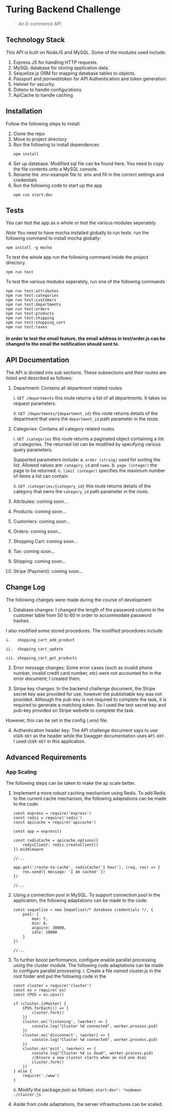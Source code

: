# Turing Backend Challenge

>An E-commerce API

## Technology Stack
This API is built on NodeJS and MySQL. Some of the modules used include:
1. Express JS for handling HTTP requests.
2. MySQL database for storing application data.
3. Sequelize.js ORM for mapping database tables to objects.
4. Passport and jsonwebtoken for API Authentication and token generation.
5. Helmet for security.
6. Dotenv to handle configurations.
7. ApiCache to handle caching

## Installation
Follow the following steps to install
1. Clone the repo
2. Move to project directory
3. Run the following to install dependences
    ```
    npm install
    ```
4. Set up database. Modified sql file can be found here. You need to copy the file contents unto a MySQL console.
5. Rename the .env-example file to .env and fill in the correct settings and credentials
6. Run the following code to start up the app
    ```
    npm run start:dev
    ```


## Tests
You can test the app as a whole or test the various modules seperately.

*Note* You need to have mocha installed globally to run tests. run the following command to install mocha globally:

    npm install -g mocha

To test the whole app run the following command inside the project directory.

    npm run test

To test the various modules seperately, run one of the following commands

    npm run test:attributes
    npm run test:categories
    npm run test:customers
    npm run test:departments
    npm run test:orders
    npm run test:products
    npm run test:shipping
    npm run test:shopping_cart
    npm run test:taxes

#### In order to test the email feature, the email address in test/order.js can be changed to the email the notification should sent to.

## API Documentation
The API is divided into sub sections. These subsections and their routes are listed and described as follows:

1. Department: Contains all department related routes

    i. `GET /departments` this route returns a list of all departments. It takes no request parameters.

    ii. `GET /departments/{department_id}` this route returns details of the department that owns the `department_id` path parameter in the route.

2. Categories: Contains all category related routes

    i. `GET /categories` this route returns a paginated object containing a list of categories. The returned list can be modified by specifying various query parameters.

    Supported parameters include:
        a. `order (string)` used for sorting the list. Allowed values are: `category_id` and `name`.
        b. `page (integer)` the page to be returned.
        c. `limit (integer)` specifies the maximum number of items a list can contain.

    ii. `GET /categories/{category_id}` this route returns details of the category that owns the `category_id` path parameter in the route.

3. Attributes: coming soon...

4. Products: coming soon...

5. Customers: coming soon...

6. Orders: coming soon...

7. Shopping Cart: coming soon...

8. Tax: coming soon...

9. Shipping: coming soon...

10. Stripe (Payment): coming soon...

## Change Log
The following changes were made during the course of development
1. Database changes: I changed the length of the password column in the customer table from 50 to 60 in order to accommodate password hashes.

I also modified some stored procedures. The modified procedures include 

    i.   shopping_cart_add_product

    ii.  shopping_cart_update

    iii. shopping_cart_get_products

2. Error message changes: Some error cases (such as invalid phone number, invalid credit card number, etc) were not accounted for in the error document; I created them.

3. Stripe key changes: In the backend challenge document, the Stripe secret key was provided for use, however the publishable key was not provided. Although the pub-key is not required to complete the task, it is required to generate a matching token. So I used the test secret key and pub-key provided on Stripe website to complete the task. 

However, this can be set in the config (.env) file.

4. Authentication header key: The API challenge document says to use `USER-KEY` as the header while the Swagger documentation uses `API-KEY.` I used `USER-KEY` in this application. 

## Advanced Requirements

### App Scaling
The following steps can be taken to make the ap scale better.
1. Implement a more robust caching mechanism using Redis.
To add Redis to the current cache mechanism, the following adaptations can be made to the code:
    ```
    const express = require('express')
    const redis = require('redis')
    const apicache = require('apicache')

    const app = express()

    const redisCache = apicache.options({
        redisClient: redis.createClient()
    }).middleware

    //...

    app.get('/route-to-cache', redisCache('1 hour'), (req, res) => {
        res.send({ message: 'I am cached' })
    })
    
    //...

    ```

2. Using a connection pool in MySQL. 
   To support connection pool in the application, the following adaptations can be made to the code:
    ```
    const sequelize = new Sequelize(/* database credentials */, {
        pool: {
            max: 7,
            min: 0,
            acquire: 30000,
            idle: 10000
        }
    })
    
    //...
    ```

3. To further boost performance, configure enable parallel processing using the cluster module.
    The following code adaptations can be made to configure parallel processing.
    i. Create a file named cluster.js in the root folder and put the following code in the 
    ```
    const cluster = require('cluster')
    const os = require('os)
    const CPUS = os.cpus()

    if (cluster.isMaster) {
        CPUS.forEach(() => {
            cluster.fork()
        })
        cluster.on('listening', (worker) => {
            console.log("Cluster %d connected", worker.process.pid)
        })
        cluster.on('disconnect', (worker) => {
            console.log("Cluster %d connected", worker.process.pid)
        })
        cluster.on('exit', (worker) => {
            console.log("Cluster %d is dead", worker.process.pid)
            //Ensure a new cluster starts when an old one dies
            cluster.fork()
        })
    } else {
        require('./www')
    }
    ```
    ii. Modify the package.json as follows:
    `start:dev": "nodemon ./cluster.js`


4. Aside from code adaptations, the server infrastructures can be scaled.